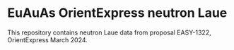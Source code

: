 # EuAuAs OrientExpress neutron Laue
This repository contains neutron Laue data from proposal EASY-1322, OrientExpress March 2024.

